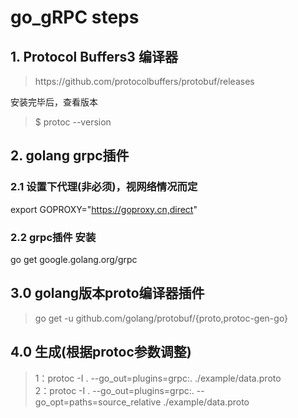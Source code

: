 # go_gRPC steps

## 1. Protocol Buffers3 编译器
<blockquote>https://github.com/protocolbuffers/protobuf/releases</blockquote>
安装完毕后，查看版本
<blockquote>$ protoc --version</blockquote>

## 2. golang grpc插件

### 2.1 设置下代理(非必须)，视网络情况而定
export GOPROXY="https://goproxy.cn,direct"

### 2.2 grpc插件 安装
go get google.golang.org/grpc

## 3.0 golang版本proto编译器插件
<blockquote>go get -u github.com/golang/protobuf/{proto,protoc-gen-go}</blockquote>

## 4.0 生成(根据protoc参数调整)
<blockquote>
1：protoc -I . --go_out=plugins=grpc:. ./example/data.proto <br />
2：protoc -I . --go_out=plugins=grpc:. --go_opt=paths=source_relative ./example/data.proto
</blockquote>

